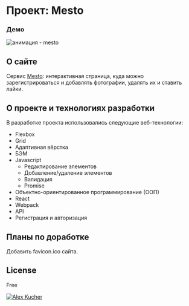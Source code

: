 # Проект: Mesto

### Демо

<img style="margin: 0 auto;" src='https://github.com/G28XYZ/G28XYZ/blob/main/images/demo-auth.gif?raw=true' alt="анимация - mesto">

## О сайте

Сервис [Mesto](https://g28xyz.github.io/mesto/ "Ссылка на сайт"): интерактивная страница, куда можно зарегистрироваться и добавлять фотографии, удалять их и ставить лайки.

## О проекте и технологиях разработки

В разработке проекта использовались следующие веб-технологии:

<ul>
  <li>Flexbox</li>
  <li>Grid</li>
  <li>Адаптивная вёрстка</li>
  <li>БЭМ</li>
  <li>Javascript
    <ul>
      <li>Редактирование элементов</li>
      <li>Добавление/удаление элементов</li>
      <li>Валидация</li>
      <li>Promise</li>
    </ul>
  </li>
    <li>Объектно-ориентированное программирование (ООП)</li>
    <li>React</li>
    <li>Webpack</li>
    <li>API</li>
    <li>Регистрация и авторизация</li>
</ul>

## Планы по доработке

Добавить favicon.ico сайта.

## License

Free

[![Alex Kucher](https://img.shields.io/badge/Powered%20by-Alex%20Kucher-green?style=plastic)](https://github.com/G28XYZ)
